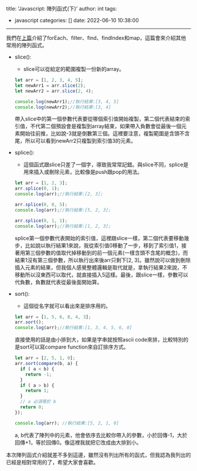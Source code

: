 title: 'Javascript: 陣列函式(下)'
author: int
tags:
  - javascript
categories: []
date: 2022-06-10 10:38:00
---
我們在[上篇](https://huanginch.github.io/2022/06/09/Javascript-array-function/)介紹了forEach、filter、find、findIndex和map，這篇會來介紹其他常用的陣列函式。

* slice():
	* slice可以從給定的範圍複製一份新的array。
    ```js
    let arr = [1, 2, 3, 4, 5];
    let newArr1 = arr.slice(2);
    let newArr2 = arr.slice(2, 4);
    
    console.log(newArr1);//執行結果:[3, 4, 5]
    console.log(newArr2);//執行結果:[3, 4]
    ```
    帶入slice中的第一個參數代表要從哪個索引值開始複製，第二個代表結束的索引值，不代第二個預設會是複製到array結束，如果帶入負數會從最後一個元素開始往前推，比如說-3就是倒數第三個。這裡要注意，複製範圍是含頭不含尾，所以可以看到newArr2只複製到索引值3的元素。
* splice():
	* 這個函式跟slice只差了一個字，導致我常常記錯。與slice不同，splice是用來插入或刪除元素，比較像是push跟pop的用法。
    ```js
    let arr = [1, 2, 3];
    arr.splice(0, 1);
    console.log(arr);//執行結果:[2, 3];
    
    arr.splice(0, 0, 5);
    console.log(arr);//執行結果:[5, 2, 3];
    
    arr.splice(0, 1, 1);
    console.log(arr);//執行結果:[1, 2, 3];
    ```
    splice第一個參數代表開始的索引值，這裡跟slice一樣，第二個代表要移動幾步，比如說以執行結果1來說，我從索引值0移動了一步，移到了索引值1，接著用第三個參數的值取代掉移動到的前一個元素(一樣含頭不含尾的概念)，而結果1沒有第三個參數，所以執行出來後arr只剩下[2, 3]。雖然說可以做到刪除插入元素的結果，但我個人感覺整體邏輯是取代就是，拿執行結果2來說，不移動所以沒東西可以取代，就直接插入5這樣。最後，跟slice一樣，參數可以代負數，負數就代表從最後面開始算。
    
* sort():
	* 這個從名字就可以看出來是排序用的。
    ```js
    let arr = [1, 5, 6, 8, 4, 3];
    arr.sort();
    console.log(arr);//執行結果:[1, 3, 4, 5, 6, 8]
    ```
    直接使用的話是由小排到大，如果是字串就按照ascii code來排，比較特別的是sort可以寫compare function來自訂排序方式。
    ```js    
    let arr = [2, 5, 1, 0];
    arr.sort(compare(b, a) {
      if ( a < b) {
        return -1;
      }
      if ( a > b) {
        return 1;
      }
      // a 必須等於 b
      return 0;
  	});
    
    console.log(arr); //執行結果:[5, 2, 1, 0]

    ```
    a, b代表了陣列中的元素，他會依序去比較你帶入的參數，小於回傳-1，大於回傳+1，等於回傳0。像這裡我就把它改成由大排到小。
    
本次陣列函式介紹就差不多到這邊，雖然沒有列出所有的函式，但我認為我列出的已經是相對常用的了，希望大家會喜歡。